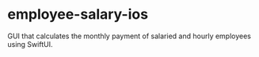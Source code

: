 # employee-salary-ios
GUI that calculates the monthly payment of salaried and hourly employees using SwiftUI. 
